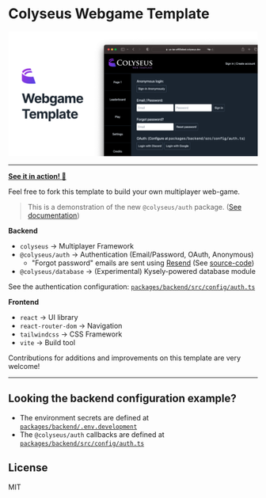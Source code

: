 # Colyseus Webgame Template

![](share.png)

---

**[See it in action! :rocket:](https://us-lax-af65ebed.colyseus.dev)**

Feel free to fork this template to build your own multiplayer web-game.

> This is a demonstration of the new `@colyseus/auth` package. ([See documentation](https://docs.colyseus.io/authentication/module/))

**Backend**

- `colyseus` → Multiplayer Framework
- `@colyseus/auth` → Authentication (Email/Password, OAuth, Anonymous)
	- "Forgot password" emails are sent using [Resend](https://resend.com/) (See [source-code](https://github.com/endel/colyseus-auth/blob/cfd70dc498fa2c4c83873dac25a16b22e26004a0/packages/backend/src/config/auth.ts#L40-L47))
- `@colyseus/database` → (Experimental) Kysely-powered database module

See the authentication configuration: [`packages/backend/src/config/auth.ts`](/packages/backend/src/config/auth.ts)

**Frontend**

- `react` → UI library
- `react-router-dom` → Navigation
- `tailwindcss` → CSS Framework
- `vite` → Build tool

Contributions for additions and improvements on this template are very welcome!

---

## Looking the backend configuration example?

- The environment secrets are defined at [`packages/backend/.env.development`](packages/backend/.env.development)
- The `@colyseus/auth` callbacks are defined at [`packages/backend/src/config/auth.ts`](packages/backend/src/config/auth.ts)

## License

MIT

